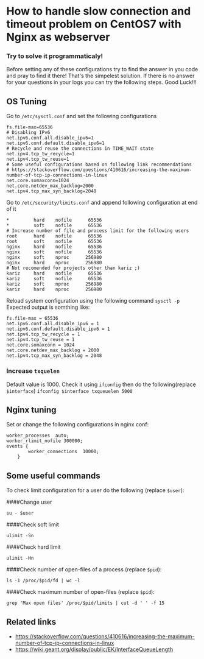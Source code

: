 # How to handle slow connection and timeout problem on CentOS7 with Nginx as webserver

### Try to solve it programmaticaly!
Before setting any of these configurations try to find the answer in you code and pray to find it there! That's the simpelest solution. If there is no answer for your questions in your logs you can try the following steps.
Good Luck!!!
## OS Tuning
Go to `/etc/sysctl.conf` and set the following configurations
```properties
fs.file-max=65536
# Disabling IPv6
net.ipv6.conf.all.disable_ipv6=1
net.ipv6.conf.default.disable_ipv6=1
# Recycle and reuse the connections in TIME_WAIT state
net.ipv4.tcp_tw_recycle=1
net.ipv4.tcp_tw_reuse=1
# Some useful configurations based on following link recommendations
# https://stackoverflow.com/questions/410616/increasing-the-maximum-number-of-tcp-ip-connections-in-linux
net.core.somaxconn=1024
net.core.netdev_max_backlog=2000
net.ipv4.tcp_max_syn_backlog=2048
```

Go to `/etc/security/limits.conf` and append following configuration at end of it
```
*         hard    nofile      65536
*         soft    nofile      65536
# Increase number of file and process limit for the following users
root      hard    nofile      65536
root      soft    nofile      65536
nginx     hard    nofile      65536
nginx     soft    nofile      65536
nginx     soft    nproc      256980
nginx     hard    nproc      256980
# Not recomended for projects other than kariz ;)
kariz     hard    nofile      65536
kariz     soft    nofile      65536
kariz     soft    nproc      256980
kariz     hard    nproc      256980
```
Reload system configuration using the following command
`sysctl -p`
Expected output is somthing like:
```
fs.file-max = 65536
net.ipv6.conf.all.disable_ipv6 = 1
net.ipv6.conf.default.disable_ipv6 = 1
net.ipv4.tcp_tw_recycle = 1
net.ipv4.tcp_tw_reuse = 1
net.core.somaxconn = 1024
net.core.netdev_max_backlog = 2000
net.ipv4.tcp_max_syn_backlog = 2048
```
### Increase `txquelen`
Default value is 1000. Check it using `ifconfig` then do the following(replace `$interface`)
`ifconfig $interface txqueuelen 5000`

## Nginx tuning
Set or change the following configurations in nginx conf:
```
worker_processes  auto;
worker_rlimit_nofile 300000;
events {
	    worker_connections  10000;
	}
```

## Some useful commands
To check limit  configuration for a user do the following (replace `$user`):

####Change user

``su - $user``

####Check soft limit

``ulimit -Sn``

####Check hard limit

``ulimit -Hn``

####Check number of open-files of a process (replace `$pid`):

``ls -1 /proc/$pid/fd | wc -l``

####Check maximum number of open-files (replace `$pid`):

``grep 'Max open files' /proc/$pid/limits | cut -d ' ' -f 15``

## Related links
- https://stackoverflow.com/questions/410616/increasing-the-maximum-number-of-tcp-ip-connections-in-linux
- https://wiki.geant.org/display/public/EK/InterfaceQueueLength
